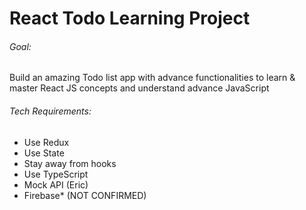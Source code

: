 # React Todo Learning Project

###### Goal: 
Build an amazing Todo list app with advance functionalities to learn & master React JS concepts and understand advance JavaScript

###### Tech Requirements:
- Use Redux
- Use State
- Stay away from hooks
- Use TypeScript
- Mock API (Eric)
- Firebase* (NOT CONFIRMED)
